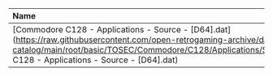 |Name|Size|
|:---|---:|
|[Commodore C128 - Applications - Source - [D64].dat](https://raw.githubusercontent.com/open-retrogaming-archive/dat-catalog/main/root/basic/TOSEC/Commodore/C128/Applications/Source/[D64]/Commodore C128 - Applications - Source - [D64].dat)|2778|
